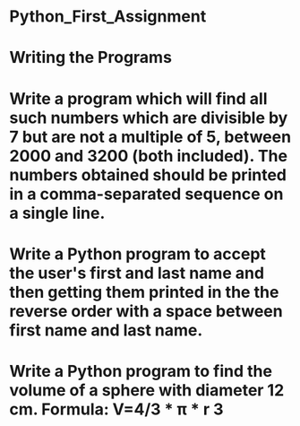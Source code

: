 # Python_First_Assignment 
#                        Writing the Programs                        #
# Write a program which will find all such numbers which are divisible by 7 but are not a multiple of 5, between 2000 and 3200 (both included). The numbers obtained should be printed in a comma-separated sequence on a single line.
# Write a Python program to accept the user's first and last name and then getting them printed in the the reverse order with a space between first name and last name.
# Write a Python program to find the volume of a sphere with diameter 12 cm. Formula: V=4/3 * π * r 3
